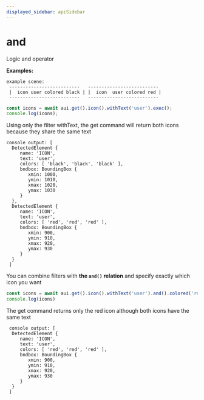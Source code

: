```yaml
---
displayed_sidebar: apiSidebar
---
```

# and

Logic and operator

**Examples:**
```text 
example scene: 
 --------------------------   --------------------------
 |  icon user colored black | |  icon  user colored red |
 --------------------------   --------------------------
```
```typescript 
const icons = await aui.get().icon().withText('user').exec();
console.log(icons);
```
Using only the filter withText, the get command will return both icons because they share the same text 
```text 
console output: [
  DetectedElement {
     name: 'ICON',
     text: 'user',
     colors: [ 'black', 'black', 'black' ],
     bndbox: BoundingBox {
        xmin: 1000,
        ymin: 1010,
        xmax: 1020,
        ymax: 1030
     }
  },
  DetectedElement {
     name: 'ICON',
     text: 'user',
     colors: [ 'red', 'red', 'red' ],
     bndbox: BoundingBox {
        xmin: 900,
        ymin: 910,
        xmax: 920,
        ymax: 930
     }
  }
 ]
```
You can combine filters with **the `and()` relation** and specify exactly which icon you want
```typescript 
const icons = await aui.get().icon().withText('user').and().colored('red').exec()
console.log(icons)
```
The get command returns only the red icon although both icons have the same text
```text 
 console output: [
  DetectedElement {
     name: 'ICON',
     text: 'user',
     colors: [ 'red', 'red', 'red' ],
     bndbox: BoundingBox {
        xmin: 900,
        ymin: 910,
        xmax: 920,
        ymax: 930
     }
  }
 ]
```

